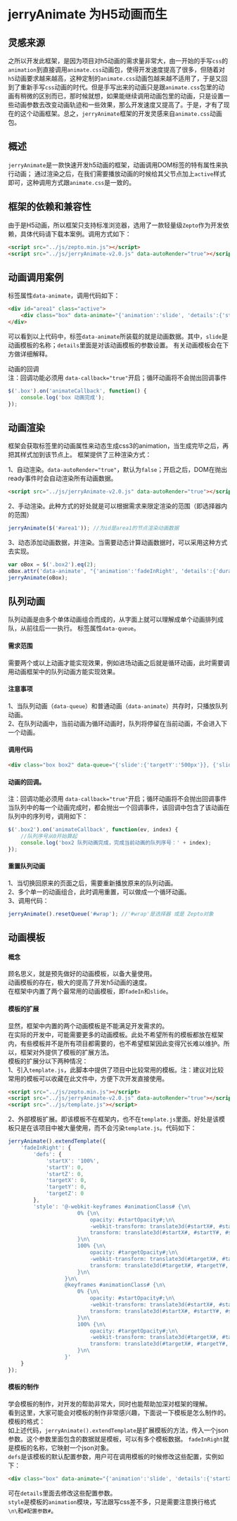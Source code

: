 jerryAnimate 为H5动画而生
====

## 灵感来源
之所以开发此框架，是因为项目对h5动画的需求量非常大，由一开始的手写`css`的`animation`到直接调用`animate.css`动画包，使得开发速度提高了很多，但随着对`h5`动画要求越来越高，这种定制的`animate.css`动画包越来越不适用了，于是又回到了重新手写`css`动画的时代。但是手写出来的动画只是跟`animate.css`包里的动画有稍微的区别而已，那时候就想，如果能继续调用动画包里的动画，只是设置一些动画参数去改变动画轨迹和一些效果，那么开发速度又提高了。于是，才有了现在的这个动画框架。总之，`jerryAnimate`框架的开发灵感来自`animate.css`动画包。

## 概述
`jerryAnimate`是一款快速开发h5动画的框架，动画调用DOM标签的特有属性来执行动画；
通过渲染之后，在我们需要播放动画的时候给其父节点加上`active`样式即可，这种调用方式跟`animate.css`是一致的。

## 框架的依赖和兼容性
由于是H5动画，所以框架只支持标准浏览器，选用了一款轻量级`Zepto`作为开发依赖，具体代码请下载本案例。调用方式如下：

```html
<script src="../js/zepto.min.js"></script>
<script src="../js/jerryAnimate-v2.0.js" data-autoRender="true"></script>
```

## 动画调用案例
标签属性`data-animate`，调用代码如下：

```html
<div id="area1" class="active">
    <div class="box" data-animate="{'animation':'slide', 'details':{'startX':'500px', 'targetY':'500px'}}" data-callback="true"></div>
</div>
```

可以看到以上代码中，标签`data-animate`所装载的就是动画数据。其中，`slide`是动画模板的名称；`details`里面是对该动画模板的参数设置。
有关动画模板会在下方做详细解释。

动画的回调<br>
注：回调功能必须用 `data-callback="true"`开启；循环动画将不会抛出回调事件
```js
$('.box').on('animateCallback', function() {
    console.log('box 动画完成');
});
```

## 动画渲染
框架会获取标签里的动画属性来动态生成css3的animation，当生成完毕之后，再把其样式加到该节点上。
框架提供了三种渲染方式：

1、自动渲染。`data-autoRender="true"`，默认为`false`；开启之后，DOM在抛出ready事件时会自动渲染所有动画数据。

```html
<script src="../js/jerryAnimate-v2.0.js" data-autoRender="true"></script>
```

2、手动渲染。此种方式的好处就是可以根据需求来限定渲染的范围（即选择器内的范围）

```js
jerryAnimate($('#area1')); //为id是area1的节点渲染动画数据
```

3、动态添加动画数据，并渲染。当需要动态计算动画数据时，可以采用这种方式去实现。

```js
var oBox = $('.box2').eq(2);
oBox.attr('data-animate', "{'animation':'fadeInRight', 'details':{'duration':2000, 'alternate':true}}");
jerryAnimate(oBox);
```


## 队列动画
队列动画是由多个单体动画组合而成的，从字面上就可以理解成单个动画排列成队，从前往后一一执行。
标签属性`data-queue`。

#### 需求范围
需要两个或以上动画才能实现效果，例如进场动画之后就是循环动画，此时需要调用动画框架中的队列动画方能实现效果。

#### 注意事项
1、当队列动画（`data-queue`）和普通动画（`data-animate`）共存时，只播放队列动画。<br>
2、在队列动画中，当前动画为循环动画时，队列将停留在当前动画，不会进入下一个动画。

#### 调用代码
```html
<div class="box box2" data-queue="{'slide':{'targetY':'500px'}}, {'slide':{'targetX':'400px', 'startY':'500px'}}, {'slide':{'startX':'400px', 'targetX':'400px', 'targetY':'500px'}}, {'zoomIn':null}" data-callback="true"></div>
```

#### 动画的回调。
注：回调功能必须用 `data-callback="true"`开启；循环动画将不会抛出回调事件
当队列中的每一个动画完成时，都会抛出一个回调事件，该回调中包含了该动画在队列中的序列号，调用如下：

```js
$('.box2').on('animateCallback', function(ev, index) {
    //队列序号从0开始算起
    console.log('box2 队列动画完成，完成当前动画的队列序号：' + index);
});
```

#### 重置队列动画
1、当切换回原来的页面之后，需要重新播放原来的队列动画。<br>
2、多个单一的动画组合，此时调用重置，可以做成一个循环动画。<br>
3、调用代码：

```js
jerryAnimate().resetQueue('#wrap'); //'#wrap'是选择器 或是 Zepto对象
```

## 动画模板
#### 概念
顾名思义，就是预先做好的动画模板，以备大量使用。<br>
动画模板的存在，极大的提高了开发h5动画的速度。<br>
在框架中内置了两个最常用的动画模板，即`fadeIn`和`slide`。

#### 模板的扩展
显然，框架中内置的两个动画模板是不能满足开发需求的。<br>
在实际的开发中，可能需要更多的动画模板。此处不希望所有的模板都放在框架内，有些模板并不是所有项目都需要的，也不希望框架因此变得冗长难以维护。所以，框架对外提供了模板的扩展方法。<br>
模板的扩展分以下两种情况：<br>
1、引入`template.js`，此脚本中提供了项目中比较常用的模板。注：建议对比较常用的模板可以收藏在此文件中，方便下次开发直接使用。

```html
<script src="../js/zepto.min.js"></script>
<script src="../js/jerryAnimate-v2.0.js" data-autoRender="true"></script>
<script src="../js/template.js"></script>
```

2、外部模板扩展。即该模板不在框架内，也不在`template.js`里面。好处是该模板只是在该项目中被大量使用，而不会污染`template.js`。代码如下：

```js
jerryAnimate().extendTemplate({
    'fadeInRight': {
        'defs': {
            'startX': '100%',
            'startY': 0,
            'startZ': 0,
            'targetX': 0,
            'targetY': 0,
            'targetZ': 0
        },
        'style': '@-webkit-keyframes #animationClass# {\n\
                      0% {\n\
                          opacity: #startOpacity#;\n\
                          -webkit-transform: translate3d(#startX#, #startY#, #startZ#);\n\
                          transform: translate3d(#startX#, #startY#, #startZ#);\n\
                      }\n\
                      100% {\n\
                          opacity: #targetOpacity#;\n\
                          -webkit-transform: translate3d(#targetX#, #targetY#, #targetZ#);\n\
                          transform: translate3d(#targetX#, #targetY#, #targetZ#);\n\
                      }\n\
                  }\n\
                  @keyframes #animationClass# {\n\
                      0% {\n\
                          opacity: #startOpacity#;\n\
                          -webkit-transform: translate3d(#startX#, #startY#, #startZ#);\n\
                          transform: translate3d(#startX#, #startY#, #startZ#);\n\
                      }\n\
                      100% {\n\
                          opacity: #targetOpacity#;\n\
                          -webkit-transform: translate3d(#targetX#, #targetY#, #targetZ#);\n\
                          transform: translate3d(#targetX#, #targetY#, #targetZ#);\n\
                      }\n\
                  }'
    }
});
```

#### 模板的制作
学会模板的制作，对开发的帮助非常大，同时也能帮助加深对框架的理解。<br>
看到这里，大家可能会对模板的制作非常感兴趣，下面说一下模板是怎么制作的。<br>
模板的格式：<br>
如上述代码，`jerryAnimate().extendTemplate`是扩展模板的方法，传入一个json参数。这个参数里面包含的数据就是模板，可以有多个模板数据。
`fadeInRight`就是模板的名称，它映射一个json对象。<br>
`defs`是该模板的默认配置参数，用户可在调用模板的时候修改这些配置，实例如下：

```html
<div class="box" data-animate="{'animation':'slide', 'details':{'startX':'500px', 'targetY':'500px'}}"></div>
```

可在`details`里面去修改这些配置参数。<br>
`style`是模板的`animation`模块，写法跟写css差不多，只是需要注意换行格式`\n\`和`#配置参数#`。




